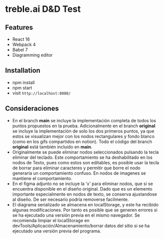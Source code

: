 # treble.ai D&D Test

## Features

- React 16
- Webpack 4
- Babel 7
- Diagramming editor

## Installation

- npm install
- npm start
- visit `http://localhost:8080/`

## Consideraciones

- En el branch **main** se incluye la implementación completa de todos los puntos propuestos en la prueba. Adicionalmente en el branch **original** se incluye la implementación de solo los dos primeros puntos, ya que estos se visualizan mejor con los nodos rectangulares y fondo blanco (como en los gifs compartidos en notion). Todo el código del branch **original** está también incluído en **main**.
- Originalmente se puede eliminar nodos seleccionados pulsando la tecla eliminar del teclado. Este comportamiento se ha deshabilitado en los nodos de Texto, pues como estos son editables, es posible usar la tecla de borrar para eliminar caracteres y permitir que borre el nodo generaría un comportamiento confuso. En nodos de imagenes se mantiene el comportamiento.
- En el figma adjunto no se incluye la 'x' para eliminar nodos, que si se encuentra disponible en el diseño original. Dado que es un elemento importante especialmente en nodos de texto, se conserva ajustandose al diseño. De ser necesario podría removerse facilmente.
- El diagrama serializado se almacena en localStorage, y este ha recibido algunas modificaciones. Por tanto es posible que se generen errores si se ha ejecutado una versión previa en el mismo navegador. Se recomienda limpiar el localStorage en devTools/Aplicación/Almacenamiento/borrar datos del sitio si se ha ejecutado una versión previa del programa.
